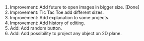 1) Improvement: Add future to open images in bigger size. [Done]
2) Improvement: Tic Tac Toe add different sizes.
3) Improvement: Add explanation to some projects.
4) Improvement: Add history of editing.
5) Add: Add random button.
6) Add: Add possibility to project any object on 2D plane.